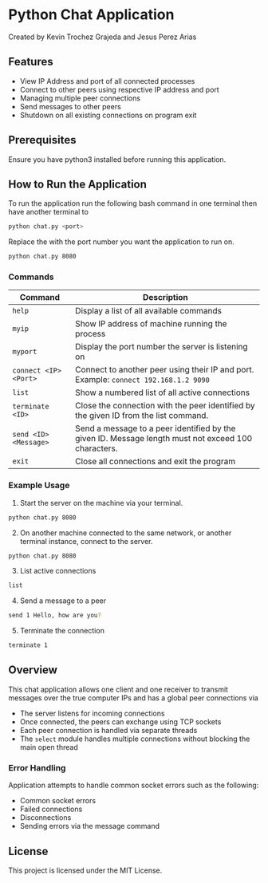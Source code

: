 # Python Chat Application
Created by Kevin Trochez Grajeda and Jesus Perez Arias

## Features
- View IP Address and port of all connected processes
- Connect to other peers using respective IP address and port
- Managing multiple peer connections
- Send messages to other peers
- Shutdown on all existing connections on program exit

## Prerequisites
Ensure you have python3 installed before running this application.


## How to Run the Application
To run the application run the following bash command in one 
terminal then have another terminal to 
```bash
python chat.py <port>
```

Replace the <port> with the port number you want the application to run on.
```bash
python chat.py 8080
```

### Commands
| Command               | Description                                        |
|-----------------------|----------------------------------------------------|
| `help`                | Display a list of all available commands           |
| `myip`                | Show IP address of machine running  the process    |
| `myport`              | Display the port number the server is listening on |
| `connect <IP> <Port>` | Connect to another peer using their IP and port. Example: `connect 192.168.1.2 9090` |
| `list`                | Show a numbered list of all active connections |
| `terminate <ID>`      | Close the connection with the peer identified by the given ID from the list command. |
| `send <ID> <Message>`  | Send a message to a peer identified by the given ID. Message length must not exceed 100 characters. |
| `exit` | Close all connections and exit the program |

### Example Usage
1. Start the server on the machine via your terminal.
```bash
python chat.py 8080
```

2. On another machine connected to the same network, or another terminal instance, connect to the server.
```bash
python chat.py 8080
```

3. List active connections
```bash
list
```

4. Send a message to a peer
```bash
send 1 Hello, how are you?
```

5. Terminate the connection
```bash
terminate 1
```
## Overview
This chat application allows one client and one receiver to transmit messages
over the true computer IPs and has a global peer connections via 
- The server listens  for incoming connections
- Once connected, the peers can exchange using TCP sockets
- Each peer connection is handled via separate threads
- The `select` module handles multiple connections without blocking the main open thread

### Error Handling
Application attempts to handle common socket errors such as the following:
- Common socket errors
- Failed connections
- Disconnections
- Sending errors via the message command

## License
This project is licensed under the MIT License.
